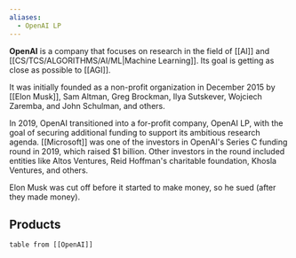 ```yaml
---
aliases:
  - OpenAI LP
---
```


**OpenAI** is a company that focuses on research in the field of [[AI]] and [[CS/TCS/ALGORITHMS/AI/ML|Machine Learning]].
Its goal is getting as close as possible to [[AGI]].

It was initially founded as a non-profit organization in December 2015 by [[Elon Musk]], Sam Altman, Greg Brockman, Ilya Sutskever, Wojciech Zaremba, and John Schulman, and others.

In 2019, OpenAI transitioned into a for-profit company, OpenAI LP, with the goal of securing additional funding to support its ambitious research agenda. [[Microsoft]] was one of the investors in OpenAI's Series C funding round in 2019, which raised $1 billion. Other investors in the round included entities like Altos Ventures, Reid Hoffman's charitable foundation, Khosla Ventures, and others.

Elon Musk was cut off before it started to make money, so he sued (after they made money).

## Products

```dataview
table from [[OpenAI]]
```
